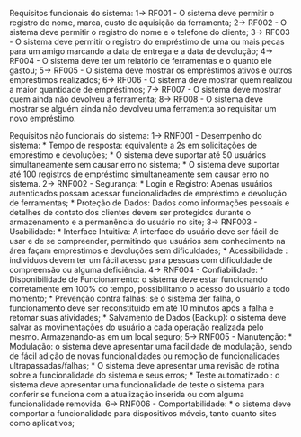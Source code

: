 Requisitos funcionais do sistema:
1-> RF001 - O sistema deve permitir o registro do nome, marca, custo de aquisição da ferramenta;
2-> RF002 - O sistema deve permitir o registro do nome e o telefone do cliente;
3-> RF003 - O sistema deve permitir o registro do empréstimo de uma ou mais pecas para um amigo marcando a data de entrega e a data de devolução;
4-> RF004 - O sistema deve ter um relatório de ferramentas e o quanto ele gastou;
5-> RF005 - O sistema deve mostrar os empréstimos ativos e outros empréstimos realizados;
6-> RF006 - O sistema deve mostrar quem realizou a maior quantidade de empréstimos;
7-> RF007 - O sistema deve mostrar quem ainda não devolveu a ferramenta;
8-> RF008 - O sistema deve mostrar se alguém ainda não devolveu uma ferramenta ao requisitar um novo empréstimo.

Requisitos não funcionais do sistema:
1-> RNF001 - Desempenho do sistema:
            * Tempo de resposta: equivalente a 2s em solicitações de empréstimo e devoluções;
            * O sistema deve suportar até 50 usuários simultaneamente sem causar erro no sistema;
            * O sistema deve suportar até 100 registros de empréstimo simultaneamente sem causar erro no sistema.
2-> RNF002 - Segurança:
            * Login e Registro: Apenas usuários autenticados possam acessar funcionalidades de empréstimo e devolução de ferramentas;
            * Proteção de Dados: Dados como informações pessoais e detalhes de contato dos clientes devem ser protegidos durante o armazenamento e a permanência do usuário no site;
3-> RNF003 - Usabilidade:
            * Interface Intuitiva: A interface do usuário deve ser fácil de usar e de se compreender, permitindo que usuários sem conhecimento na área façam empréstimos e devoluções sem dificuldades;
            * Acessibilidade : individuos devem ter um fácil acesso para pessoas com dificuldade de compreensão ou alguma deficiência.
4-> RNF004 - Confiabilidade:
            * Disponibilidade de Funcionamento: o sistema deve estar funcionando corretamente em 100% do tempo, possibilitanto o acesso do usuário a todo momento;
            * Prevenção contra falhas: se o sistema der falha, o funcionamento deve ser reconstituido em até 10 minutos após a falha e retomar suas atividades;
            * Salvamento de Dados (Backup): o sistema deve salvar as movimentações do usuário a cada operação realizada pelo mesmo. Armazenando-as em um local seguro;
5-> RNF005 - Manutenção:
            * Modulação: o sistema deve apresentar uma facilidade de modulação, sendo de fácil adição de novas funcionalidades ou remoção de funcionalidades ultrapassadas/falhas;
            * O sistema deve apresentar uma revisão de rotina sobre a funcionalidade do sistema e seus erros;
            * Teste automatizado : o sistema deve apresentar uma funcionalidade de teste o sistema para conferir se funciona com a atualização inserida ou com alguma funcionalidade removida.
6-> RNF006 - Comportabilidade:
            * o sistema deve comportar a funcionalidade para dispositivos móveis, tanto quanto sites como aplicativos;
